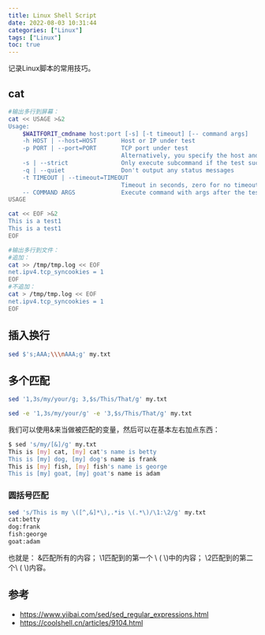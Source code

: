 ```yaml
---
title: Linux Shell Script
date: 2022-08-03 10:31:44
categories: ["Linux"]
tags: ["Linux"]
toc: true
---
```


记录Linux脚本的常用技巧。

<!-- more -->

## cat

```bash
#输出多行到屏幕：
cat << USAGE >&2
Usage:
    $WAITFORIT_cmdname host:port [-s] [-t timeout] [-- command args]
    -h HOST | --host=HOST       Host or IP under test
    -p PORT | --port=PORT       TCP port under test
                                Alternatively, you specify the host and port as host:port
    -s | --strict               Only execute subcommand if the test succeeds
    -q | --quiet                Don't output any status messages
    -t TIMEOUT | --timeout=TIMEOUT
                                Timeout in seconds, zero for no timeout
    -- COMMAND ARGS             Execute command with args after the test finishes
USAGE

cat << EOF >&2
This is a test1
This is a test1
EOF

#输出多行到文件：
#追加：
cat >> /tmp/tmp.log << EOF
net.ipv4.tcp_syncookies = 1
EOF
#不追加：
cat > /tmp/tmp.log << EOF
net.ipv4.tcp_syncookies = 1
EOF

```

## 插入换行

```bash
sed $'s;AAA;\\\nAAA;g' my.txt
```

## 多个匹配

```bash
sed '1,3s/my/your/g; 3,$s/This/That/g' my.txt

sed -e '1,3s/my/your/g' -e '3,$s/This/That/g' my.txt
```

我们可以使用&来当做被匹配的变量，然后可以在基本左右加点东西：

```bash
$ sed 's/my/[&]/g' my.txt
This is [my] cat, [my] cat's name is betty
This is [my] dog, [my] dog's name is frank
This is [my] fish, [my] fish's name is george
This is [my] goat, [my] goat's name is adam
```

### 圆括号匹配

```bash
sed 's/This is my \([^,&]*\),.*is \(.*\)/\1:\2/g' my.txt
cat:betty
dog:frank
fish:george
goat:adam
```

也就是：
&匹配所有的内容；
\1匹配到的第一个 \\ ( \\)中的内容；
\2匹配到的第二个\\ ( \\)内容。

## 参考

- https://www.yiibai.com/sed/sed_regular_expressions.html
- https://coolshell.cn/articles/9104.html